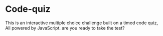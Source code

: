 # Code-quiz
This is an interactive multiple choice challenge built on a timed code quiz, All powered by JavaScript. are you ready to take the test?
